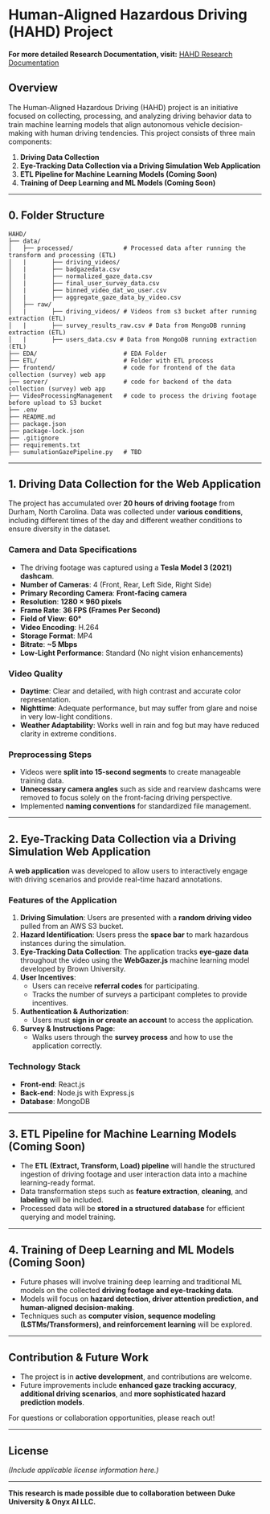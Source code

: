 # Human-Aligned Hazardous Driving (HAHD) Project

**For more detailed Research Documentation, visit:** [HAHD Research Documentation](https://drive.google.com/drive/folders/1wlECbFJnYx-kHMHiy0SNlJUpreA0P8hH?usp=sharing)

## Overview
The Human-Aligned Hazardous Driving (HAHD) project is an initiative focused on collecting, processing, and analyzing driving behavior data to train machine learning models that align autonomous vehicle decision-making with human driving tendencies. This project consists of three main components:

1. **Driving Data Collection**
2. **Eye-Tracking Data Collection via a Driving Simulation Web Application**
3. **ETL Pipeline for Machine Learning Models (Coming Soon)**
4. **Training of Deep Learning and ML Models (Coming Soon)**

---
## 0. Folder Structure 
```
HAHD/
├── data/
│   ├── processed/              # Processed data after running the transform and processing (ETL)
│   |       ├── driving_videos/ 
│   |       ├── badgazedata.csv 
│   |       ├── normalized_gaze_data.csv 
│   |       ├── final_user_survey_data.csv
│   |       ├── binned_video_dat_wo_user.csv
│   |       ├── aggregate_gaze_data_by_video.csv
│   ├── raw/
│   |       ├── driving_videos/ # Videos from s3 bucket after running extraction (ETL)
│   |       ├── survey_results_raw.csv # Data from MongoDB running extraction (ETL)
│   |       ├── users_data.csv # Data from MongoDB running extraction (ETL)
├── EDA/                        # EDA Folder
├── ETL/                        # Folder with ETL process
├── frontend/                   # code for frontend of the data collection (survey) web app
├── server/                     # code for backend of the data collection (survey) web app
├── VideoProcessingManagement   # code to process the driving footage before upload to S3 bucket
├── .env                         
├── README.md  
├── package.json 
├── package-lock.json                  
├── .gitignore    
├── requirements.txt    
├── sumulationGazePipeline.py   # TBD                 
```
---

## 1. Driving Data Collection for the Web Application
The project has accumulated over **20 hours of driving footage** from Durham, North Carolina. Data was collected under **various conditions**, including different times of the day and different weather conditions to ensure diversity in the dataset.

### Camera and Data Specifications
- The driving footage was captured using a **Tesla Model 3 (2021) dashcam**.
- **Number of Cameras**: 4 (Front, Rear, Left Side, Right Side)
- **Primary Recording Camera**: **Front-facing camera**
- **Resolution**: **1280 × 960 pixels**
- **Frame Rate**: **36 FPS (Frames Per Second)**
- **Field of View**: **60°**
- **Video Encoding**: H.264
- **Storage Format**: MP4
- **Bitrate**: **~5 Mbps**
- **Low-Light Performance**: Standard (No night vision enhancements)

### Video Quality
- **Daytime**: Clear and detailed, with high contrast and accurate color representation.
- **Nighttime**: Adequate performance, but may suffer from glare and noise in very low-light conditions.
- **Weather Adaptability**: Works well in rain and fog but may have reduced clarity in extreme conditions.

### Preprocessing Steps
- Videos were **split into 15-second segments** to create manageable training data.
- **Unnecessary camera angles** such as side and rearview dashcams were removed to focus solely on the front-facing driving perspective.
- Implemented **naming conventions** for standardized file management.

---

## 2. Eye-Tracking Data Collection via a Driving Simulation Web Application
A **web application** was developed to allow users to interactively engage with driving scenarios and provide real-time hazard annotations. 

### Features of the Application
1. **Driving Simulation**: Users are presented with a **random driving video** pulled from an AWS S3 bucket.
2. **Hazard Identification**: Users press the **space bar** to mark hazardous instances during the simulation.
3. **Eye-Tracking Data Collection**: The application tracks **eye-gaze data** throughout the video using the **WebGazer.js** machine learning model developed by Brown University.
4. **User Incentives**:
   - Users can receive **referral codes** for participating.
   - Tracks the number of surveys a participant completes to provide incentives.
5. **Authentication & Authorization**:
   - Users must **sign in or create an account** to access the application.
6. **Survey & Instructions Page**:
   - Walks users through the **survey process** and how to use the application correctly.

### Technology Stack
- **Front-end**: React.js
- **Back-end**: Node.js with Express.js
- **Database**: MongoDB

---

## 3. ETL Pipeline for Machine Learning Models (Coming Soon)
- The **ETL (Extract, Transform, Load) pipeline** will handle the structured ingestion of driving footage and user interaction data into a machine learning-ready format.
- Data transformation steps such as **feature extraction**, **cleaning**, and **labeling** will be included.
- Processed data will be **stored in a structured database** for efficient querying and model training.

---

## 4. Training of Deep Learning and ML Models (Coming Soon)
- Future phases will involve training deep learning and traditional ML models on the collected **driving footage and eye-tracking data**.
- Models will focus on **hazard detection, driver attention prediction, and human-aligned decision-making**.
- Techniques such as **computer vision, sequence modeling (LSTMs/Transformers), and reinforcement learning** will be explored.

---

## Contribution & Future Work
- The project is in **active development**, and contributions are welcome.
- Future improvements include **enhanced gaze tracking accuracy**, **additional driving scenarios**, and **more sophisticated hazard prediction models**.

For questions or collaboration opportunities, please reach out!

---

## License
*(Include applicable license information here.)*

---

**This research is made possible due to collaboration between Duke University & Onyx AI LLC.**
